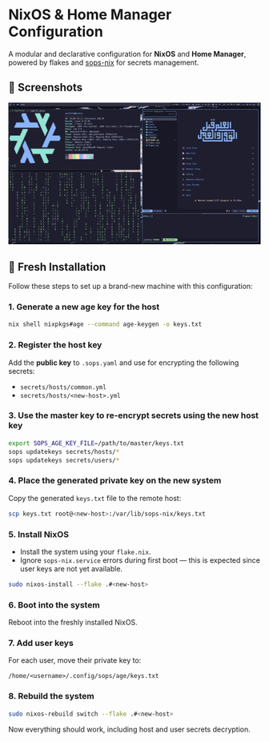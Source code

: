 # NixOS & Home Manager Configuration

A modular and declarative configuration for **NixOS** and **Home Manager**, powered by flakes and [sops-nix](https://github.com/Mic92/sops-nix) for secrets management.

## 📸 Screenshots

![screenshot.png](assets/screenshot.png)

## 🚀 Fresh Installation

Follow these steps to set up a brand-new machine with this configuration:

### 1. Generate a new age key for the host

```bash
nix shell nixpkgs#age --command age-keygen -o keys.txt
```

### 2. Register the host key

Add the **public key** to `.sops.yaml` and use for encrypting the following secrets:

- `secrets/hosts/common.yml`
- `secrets/hosts/<new-host>.yml`

### 3. Use the master key to re-encrypt secrets using the new host key

```bash
export SOPS_AGE_KEY_FILE=/path/to/master/keys.txt
sops updatekeys secrets/hosts/*
sops updatekeys secrets/users/*
```

### 4. Place the generated private key on the new system

Copy the generated `keys.txt` file to the remote host:

```bash
scp keys.txt root@<new-host>:/var/lib/sops-nix/keys.txt
```

### 5. Install NixOS

- Install the system using your `flake.nix`.
- Ignore `sops-nix.service` errors during first boot — this is expected since user keys are not yet available.

```bash
sudo nixos-install --flake .#<new-host>
```

### 6. Boot into the system

Reboot into the freshly installed NixOS.

### 7. Add user keys

For each user, move their private key to:

```
/home/<username>/.config/sops/age/keys.txt
```

### 8. Rebuild the system

```bash
sudo nixos-rebuild switch --flake .#<new-host>
```

Now everything should work, including host and user secrets decryption.

